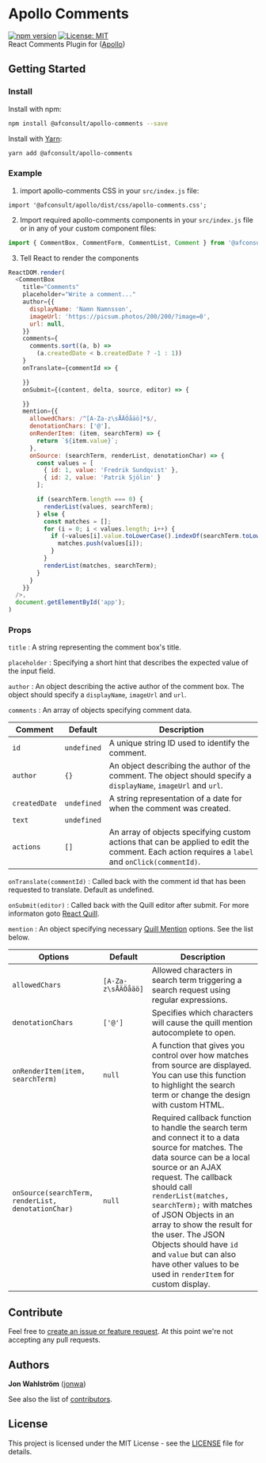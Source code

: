 # Apollo Comments
[![npm version](https://badge.fury.io/js/%40afconsult%2Fapollo-comments.svg)](https://badge.fury.io/js/%40afconsult%2Fapollo-comments)
[![License: MIT](https://img.shields.io/badge/License-MIT-yellow.svg)](https://opensource.org/licenses/MIT)
<br />
React Comments Plugin for ([Apollo](https://github.com/afconsult/apollo))

## Getting Started
### Install
Install with npm:
```bash
npm install @afconsult/apollo-comments --save
```
Install with [Yarn](https://yarnpkg.com/en/):
```bash
yarn add @afconsult/apollo-comments
```

### Example
1. import apollo-comments CSS in your ```src/index.js``` file:
```javscript
import '@afconsult/apollo/dist/css/apollo-comments.css';
```

2. Import required apollo-comments components in your ```src/index.js``` file or in any of your custom component files:
```javascript
import { CommentBox, CommentForm, CommentList, Comment } from '@afconsult/apollo-comments';
```

3. Tell React to render the components
```javascript
ReactDOM.render(
  <CommentBox
    title="Comments"
    placeholder="Write a comment..."
    author={{
      displayName: 'Namn Namnsson',
      imageUrl: 'https://picsum.photos/200/200/?image=0',
      url: null,
    }}
    comments={
      comments.sort((a, b) =>
        (a.createdDate < b.createdDate ? -1 : 1))
    }
    onTranslate={commentId => {

    }}
    onSubmit={(content, delta, source, editor) => {

    }}
    mention={{
      allowedChars: /^[A-Za-z\sÅÄÖåäö]*$/,
      denotationChars: ['@'],
      onRenderItem: (item, searchTerm) => {
        return `${item.value}`;
      },
      onSource: (searchTerm, renderList, denotationChar) => {
        const values = [
          { id: 1, value: 'Fredrik Sundqvist' },
          { id: 2, value: 'Patrik Sjölin' }
        ];

        if (searchTerm.length === 0) {
          renderList(values, searchTerm);
        } else {
          const matches = [];
          for (i = 0; i < values.length; i++) {
            if (~values[i].value.toLowerCase().indexOf(searchTerm.toLowerCase())) {
              matches.push(values[i]);
            }
          }
          renderList(matches, searchTerm);
        }
      }
    }}
  />,
  document.getElementById('app');
)
```

### Props
`title`
: A string representing the comment box's title.

`placeholder`
: Specifying a short hint that describes the expected value of the input field.

`author`
: An object describing the active author of the comment box. The object should specify a `displayName`, `imageUrl` and `url`.

`comments`
: An array of objects specifying comment data.  

| Comment    | Default        | Description  |
| ---------- | -------------- | ------------ |
| `id` | `undefined` | A unique string ID used to identify the comment. |
| `author` | `{}` | An object describing the author of the comment. The object should specify a `displayName`, `imageUrl` and `url`. |
| `createdDate` | `undefined` | A string representation of a date for when the comment was created. |
| `text` | `undefined` | |
| `actions` | `[]` | An array of objects specifying custom actions that can be applied to edit the comment. Each action requires a `label` and `onClick(commentId)`. |

`onTranslate(commentId)`
: Called back with the comment id that has been requested to translate. Default as undefined.

`onSubmit(editor)`
: Called back with the Quill editor after submit. For more informaton goto [React Quill](https://github.com/zenoamaro/react-quill/blob/master/README.md).

`mention`
: An object specifying necessary [Quill Mention](https://github.com/afconsult/quill-mention) options. See the list below.

| Options    | Default        | Description |
| ---------- | -------------- | ------------ |
| `allowedChars` | `[A-Za-z\sÅÄÖåäö]` | Allowed characters in search term triggering a search request using regular expressions. |
| `denotationChars` | `['@']` | Specifies which characters will cause the quill mention autocomplete to open. |
| `onRenderItem(item, searchTerm)` | `null` | A function that gives you control over how matches from source are displayed. You can use this function to highlight the search term or change the design with custom HTML. |
| `onSource(searchTerm, renderList, denotationChar)` | `null` |  Required callback function to handle the search term and connect it to a data source for matches. The data source can be a local source or an AJAX request. The callback should call `renderList(matches, searchTerm);` with matches of JSON Objects in an array to show the result for the user. The JSON Objects should have `id` and `value` but can also have other values to be used in `renderItem` for custom display. |

## Contribute
Feel free to [create an issue or feature request](https://github.com/afconsult/apollo-comments/issues/new).
At this point we're not accepting any pull requests.

## Authors
**Jon Wahlström** ([jonwa](https://github.com/jonwa))

See also the list of [contributors](https://github.com/afconsult/apollo-comments/contributors).

## License
This project is licensed under the MIT License - see the [LICENSE](LICENSE) file for details.

